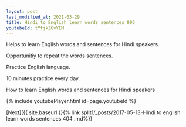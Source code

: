 ```yaml
---
layout: post
last_modified_at: 2021-03-29
title: Hindi to English learn words sentences 896 
youtubeId: tYfjkZGvYEM
---
```

 
 
Helps to learn English words and sentences for Hindi speakers.

Opportunitiy to repeat the words sentences. 

Practice English language. 
 
10 minutes practice every day. 
 
How to learn English words and sentences for Hindi speakers 
 
{% include youtubePlayer.html id=page.youtubeId %}
 
 
[Next]({{ site.baseurl }}{% link  split1/_posts/2017-05-13-Hindi to english learn words sentences 404 .md%})
 
